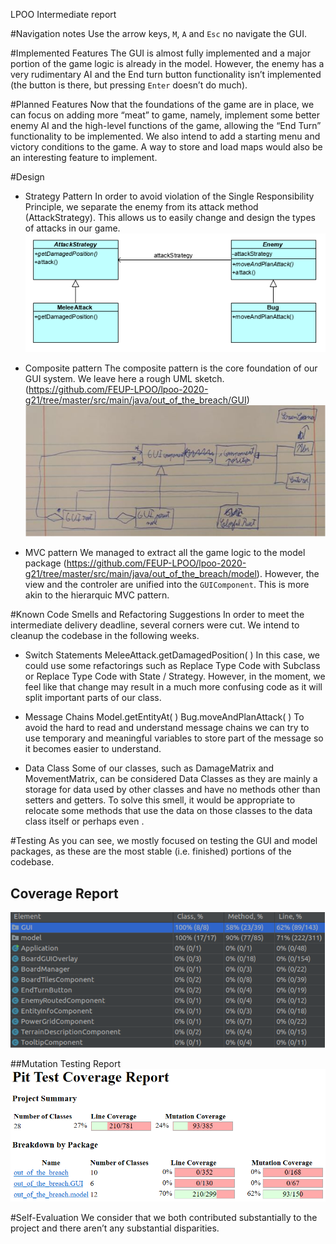 LPOO Intermediate report

#Navigation notes
Use the arrow keys, `M`, `A` and `Esc` no navigate the GUI.

#Implemented Features
The GUI is almost fully implemented and a major portion of the game logic is already in the model. However, the enemy has a very rudimentary AI and the End turn button functionality isn’t implemented (the button is there, but pressing `Enter` doesn’t do much).


#Planned Features
Now that the foundations of the game are in place, we can focus on adding more “meat” to game, namely, implement some better enemy AI and the high-level functions of the game, allowing the “End Turn” functionality to be implemented. We also intend to add a starting menu and victory conditions to the game. A way to store and load maps would also be an interesting feature to implement.

#Design
* Strategy Pattern
In order to avoid violation of the Single Responsibility Principle, we separate the enemy from its attack method (AttackStrategy). This allows us to easily change and design the types of attacks in our game.
![Strategy Pattern](strategy_pattern.PNG)

* Composite pattern
The composite pattern is the core foundation of our GUI system. We leave here a rough UML sketch. (https://github.com/FEUP-LPOO/lpoo-2020-g21/tree/master/src/main/java/out_of_the_breach/GUI)
![Composite Pattern](composite_pattern.PNG)


* MVC pattern
We managed to extract all the game logic to the model package (https://github.com/FEUP-LPOO/lpoo-2020-g21/tree/master/src/main/java/out_of_the_breach/model). However, the view and the controler are unified into the `GUIComponent`. This is more akin to the hierarquic MVC pattern.

#Known Code Smells and Refactoring Suggestions
In order to meet the intermediate delivery deadline, several corners were cut. We intend to cleanup the codebase in the following weeks.

* Switch Statements
MeleeAttack.getDamagedPosition( )
In this case, we could use some refactorings such as Replace Type Code with Subclass or Replace Type Code with State / Strategy. However, in the moment, we feel like that change may result in a much more confusing code as it will split important parts of our class.

* Message Chains
Model.getEntityAt( )
Bug.moveAndPlanAttack( )
To avoid the hard to read and understand message chains we can try to use temporary and meaningful variables to store part of the message so it becomes easier to understand.

* Data Class
Some of our classes, such as DamageMatrix and MovementMatrix, can be considered Data Classes as they are mainly a storage for data used by other classes and have no methods other than setters and getters. To solve this smell, it would be appropriate to relocate some methods that use the data on those classes to the data class itself or perhaps even .


#Testing
As you can see, we mostly focused on testing the GUI and model packages, as these are the most stable (i.e. finished) portions of the codebase.
## Coverage Report
![Coverage Report](coverage_test.PNG)


##Mutation Testing Report
![Mutation Report](mutation_test.PNG)

#Self-Evaluation
We consider that we both contributed substantially to the project and there aren’t any substantial disparities.
